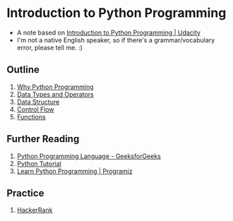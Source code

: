 # Introduction to Python Programming

- A note based on [Introduction to Python Programming | Udacity](https://www.udacity.com/course/introduction-to-python--ud1110)
- I'm not a native English speaker, so if there's a grammar/vocabulary error, please tell me. :)

## Outline

1. [Why Python Programming](L1_why_python_programming/README.md)
2. [Data Types and Operators](L2_data_types_and_operators/README.md)
3. [Data Structure](L3_data_structure/README.md)
4. [Control Flow](L4_control_flow/README.md)
5. [Functions](L5_functions/README.md)

## Further Reading

1. [Python Programming Language - GeeksforGeeks](https://www.geeksforgeeks.org/python-programming-language/)
2. [Python Tutorial](https://www.w3schools.com/python/default.asp)
3. [Learn Python Programming | Programiz](https://www.programiz.com/python-programming)

## Practice

1. [HackerRank](https://www.hackerrank.com/)
